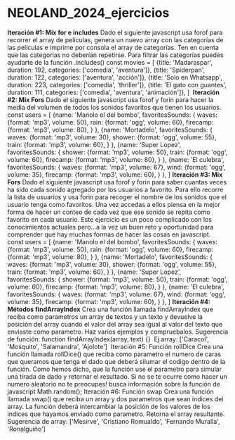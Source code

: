 # NEOLAND_2024_ejercicios

**Iteración #1: Mix for e includes**
Dado el siguiente javascript usa forof para recorrer el array de películas, genera un nuevo array con las categorías de las películas e imprime por consola el array de categorías. Ten en cuenta que las categorías no deberían repetirse. Para filtrar las categorías puedes ayudarte de la función .includes()
const movies = [
{title: 'Madaraspar', duration: 192, categories: ['comedia', 'aventura']},
{title: 'Spiderpan', duration: 122, categories: ['aventura', 'acción']},
{title: 'Solo en Whatsapp', duration: 223, categories: ['comedia', 'thriller']},
{title: 'El gato con guantes', duration: 111, categories: ['comedia', 'aventura', 'animación']},
]
​
**Iteración #2: Mix Fors**
Dado el siguiente javascript usa forof y forin para hacer la media del volumen de todos los sonidos favoritos que tienen los usuarios.
const users = [
{name: 'Manolo el del bombo',
favoritesSounds: {
waves: {format: 'mp3', volume: 50},
rain: {format: 'ogg', volume: 60},
firecamp: {format: 'mp3', volume: 80},
}
},
{name: 'Mortadelo',
favoritesSounds: {
waves: {format: 'mp3', volume: 30},
shower: {format: 'ogg', volume: 55},
train: {format: 'mp3', volume: 60},
}
},
{name: 'Super Lopez',
favoritesSounds: {
shower: {format: 'mp3', volume: 50},
train: {format: 'ogg', volume: 60},
firecamp: {format: 'mp3', volume: 80},
}
},
{name: 'El culebra',
favoritesSounds: {
waves: {format: 'mp3', volume: 67},
wind: {format: 'ogg', volume: 35},
firecamp: {format: 'mp3', volume: 60},
}
},
]
​
**Iteración #3: Mix Fors**
Dado el siguiente javascript usa forof y forin para saber cuantas veces ha sido cada sonido agregado por los usuarios a favorito. Para ello recorre la lista de usuarios y usa forin para recoger el nombre de los sonidos que el usuario tenga como favoritos.
Una vez accedas a ellos piensa en la mejor forma de hacer un conteo de cada vez que ese sonido se repita como favorito en cada usuario.
Este ejercicio es un poco complicado con los conocimientos actuales pero...a la vez un buen reto y oportunidad para comprender que hay muchas formas de hacer las cosas en javascript.
const users = [
{name: 'Manolo el del bombo',
favoritesSounds: {
waves: {format: 'mp3', volume: 50},
rain: {format: 'ogg', volume: 60},
firecamp: {format: 'mp3', volume: 80},
}
},
{name: 'Mortadelo',
favoritesSounds: {
waves: {format: 'mp3', volume: 30},
shower: {format: 'ogg', volume: 55},
train: {format: 'mp3', volume: 60},
}
},
{name: 'Super Lopez',
favoritesSounds: {
shower: {format: 'mp3', volume: 50},
train: {format: 'ogg', volume: 60},
firecamp: {format: 'mp3', volume: 80},
}
},
{name: 'El culebra',
favoritesSounds: {
waves: {format: 'mp3', volume: 67},
wind: {format: 'ogg', volume: 35},
firecamp: {format: 'mp3', volume: 60},
}
},
]
​
**Iteración #4: Métodos findArrayIndex**
Crea una función llamada findArrayIndex que reciba como parametros un array de textos y un texto y devuelve la posición del array cuando el valor del array sea igual al valor del texto que enviaste como parametro. Haz varios ejemplos y compruebalos.
Sugerencia de función:
function findArrayIndex(array, text) {}
​
Ej array:
['Caracol', 'Mosquito', 'Salamandra', 'Ajolote']
​
Iteración #5: Función rollDice
Crea una función llamada rollDice() que reciba como parametro el numero de caras que queramos que tenga el dado que deberá silumar el codigo dentro de la función. Como hemos dicho, que la función use el parametro para simular una tirada de dado y retornar el resultado. Si no se te ocurre como hacer un numero aleatorio no te preocupes! busca información sobre la función de javascript Math.random();
Iteración #6: Función swap
Crea una función llamada swap() que reciba un array y dos parametros que sean indices del array. La función deberá intercambiar la posición de los valores de los indices que hayamos enviado como parametro. Retorna el array resultante.
Sugerencia de array:
['Mesirve', 'Cristiano Romualdo', 'Fernando Muralla', 'Ronalguiño']
